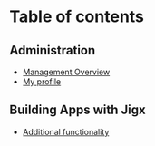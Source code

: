 # Table of contents
 
## Administration
 
- [Management Overview](<Administration/Management Overview.md>)
- [My profile](<Administration/My profile.md>)
 
## Building Apps with Jigx
 
- [Additional functionality](<Building Apps with Jigx/Additional functionality.md>)
